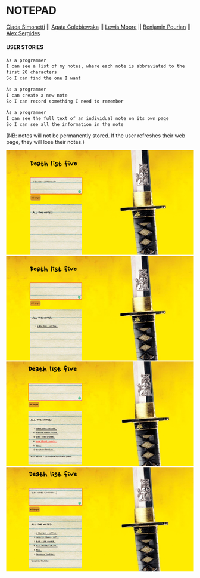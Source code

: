 # NOTEPAD

[Giada Simonetti](https://github.com/GiadaSimonetti) || [Agata Golebiewska](https://github.com/MissDove) || [Lewis Moore](https://github.com/lewmoore) || [Benjamin Pourian](https://github.com/bpourian) || [Alex Sergides](https://github.com/alexse5121)

#### USER STORIES

```
As a programmer
I can see a list of my notes, where each note is abbreviated to the first 20 characters
So I can find the one I want
```

```
As a programmer
I can create a new note
So I can record something I need to remember
```

```
As a programmer
I can see the full text of an individual note on its own page
So I can see all the information in the note
```

(NB: notes will not be permanently stored. If the user refreshes their web page, they will lose their notes.)

![Screenshot-1](images/screenshot-1-page.jpg)
![Screenshot-2](images/screenshot-2-page.jpg)
![Screenshot-3](images/screenshot-3-page.jpg)
![Screenshot-4](images/screenshot-4-page.jpg)
